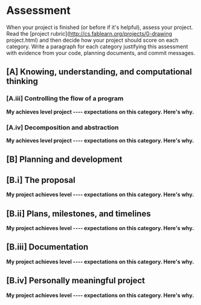 # Assessment

When your project is finished (or before if it's helpful), assess your project. Read the [project rubric](http://cs.fablearn.org/projects/0-drawing project.html) and then decide how your project should score on each category. Write a paragraph for each category justifying this assessment with evidence from your code, planning documents, and commit messages.

## [A] Knowing, understanding, and computational thinking
### [A.iii] Controlling the flow of a program
**My achieves level project ---- expectations on this category. Here's why.**

### [A.iv] Decomposition and abstraction
**My achieves level project ---- expectations on this category. Here's why.**

## [B] Planning and development

## [B.i] The proposal
**My project achieves level ---- expectations on this category. Here's why.**

## [B.ii] Plans, milestones, and timelines
**My project achieves level ---- expectations on this category. Here's why.**

## [B.iii] Documentation
**My project achieves level ---- expectations on this category. Here's why.**

## [B.iv] Personally meaningful project
**My project achieves level ---- expectations on this category. Here's why.**
